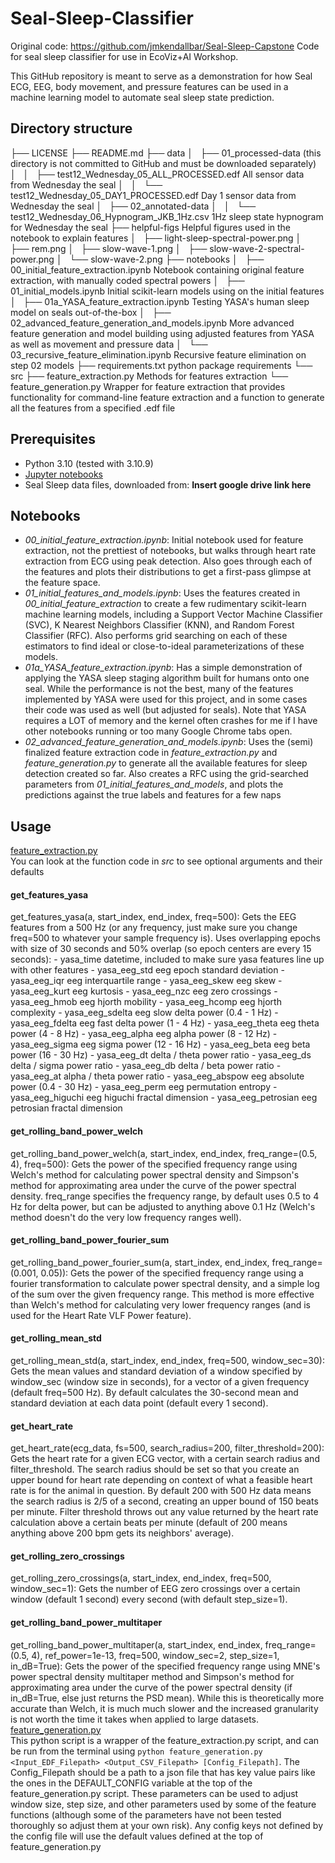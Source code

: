 # Seal-Sleep-Classifier
Original code: https://github.com/jmkendallbar/Seal-Sleep-Capstone
Code for seal sleep classifier for use in EcoViz+AI Workshop.

This GitHub repository is meant to serve as a demonstration for how Seal ECG, EEG, body movement, and pressure features can be used in a machine learning model to automate seal sleep state prediction.

## Directory structure

├── LICENSE
├── README.md
├── data
│   ├── 01_processed-data                                   (this directory is not committed to GitHub and must be downloaded separately)
│   │   ├── test12_Wednesday_05_ALL_PROCESSED.edf           All sensor data from Wednesday the seal
│   │   └── test12_Wednesday_05_DAY1_PROCESSED.edf          Day 1 sensor data from Wednesday the seal
│   ├── 02_annotated-data
│   │   └── test12_Wednesday_06_Hypnogram_JKB_1Hz.csv       1Hz sleep state hypnogram for Wednesday the seal
├── helpful-figs                                            Helpful figures used in the notebook to explain features
│   ├── light-sleep-spectral-power.png
│   ├── rem.png
│   ├── slow-wave-1.png
│   ├── slow-wave-2-spectral-power.png
│   └── slow-wave-2.png
├── notebooks
│   ├── 00_initial_feature_extraction.ipynb                 Notebook containing original feature extraction, with manually coded spectral powers
│   ├── 01_initial_models.ipynb                             Initial scikit-learn models using on the initial features 
│   ├── 01a_YASA_feature_extraction.ipynb                   Testing YASA's human sleep model on seals out-of-the-box
│   ├── 02_advanced_feature_generation_and_models.ipynb     More advanced feature generation and model building using adjusted features from YASA as well as movement and pressure data
│   └── 03_recursive_feature_elimination.ipynb              Recursive feature elimination on step 02 models
├── requirements.txt                                        python package requirements
└── src
    ├── feature_extraction.py                               Methods for features extraction
    └── feature_generation.py                               Wrapper for feature extraction that provides functionality for command-line feature extraction and a function to generate all the features from a specified .edf file

## Prerequisites
- Python 3.10 (tested with 3.10.9)
- [Jupyter notebooks](https://jupyter.org/install)
- Seal Sleep data files, downloaded from: **Insert google drive link here**

## Notebooks
- *00_initial_feature_extraction.ipynb*: Initial notebook used for feature extraction, not the prettiest of notebooks, but walks through heart rate extraction from ECG using peak detection. Also goes through each of the features and plots their distributions to get a first-pass glimpse at the feature space.
- *01_initial_features_and_models.ipynb*: Uses the features created in *00_initial_feature_extraction* to create a few rudimentary scikit-learn machine learning models, including a Support Vector Machine Classifier (SVC), K Nearest Neighbors Classifier (KNN), and Random Forest Classifier (RFC). Also performs grid searching on each of these estimators to find ideal or close-to-ideal parameterizations of these models.
- *01a_YASA_feature_extraction.ipynb*: Has a simple demonstration of applying the YASA sleep staging algorithm built for humans onto one seal. While the performance is not the best, many of the features implemented by YASA were used for this project, and in some cases their code was used as well (but adjusted for seals). Note that YASA requires a LOT of memory and the kernel often crashes for me if I have other notebooks running or too many Google Chrome tabs open.
- *02_advanced_feature_generation_and_models.ipynb*: Uses the (semi) finalized feature extraction code in *feature_extraction.py* and *feature_generation.py* to generate all the available features for sleep detection created so far. Also creates a RFC using the grid-searched parameters from *01_initial_features_and_models*, and plots the predictions against the true labels and features for a few naps

## Usage
<ins>feature_extraction.py</ins>
</br>
You can look at the function code in *src* to see optional arguments and their defaults

#### get_features_yasa
get_features_yasa(a, start_index, end_index, freq=500): Gets the EEG features from a 500 Hz (or any frequency, just make sure you change freq=500 to whatever your sample frequency is). Uses overlapping epochs with size of 30 seconds and 50% overlap (so epoch centers are every 15 seconds):
    - yasa_time                 datetime, included to make sure yasa features line up with other features
    - yasa_eeg_std              eeg epoch standard deviation
    - yasa_eeg_iqr              eeg interquartile range
    - yasa_eeg_skew             eeg skew
    - yasa_eeg_kurt             eeg kurtosis
    - yasa_eeg_nzc              eeg zero crossings
    - yasa_eeg_hmob             eeg hjorth mobility
    - yasa_eeg_hcomp            eeg hjorth complexity
    - yasa_eeg_sdelta           eeg slow delta power (0.4 - 1 Hz)
    - yasa_eeg_fdelta           eeg fast delta power (1 - 4 Hz)
    - yasa_eeg_theta            eeg theta power (4 - 8 Hz)
    - yasa_eeg_alpha            eeg alpha power (8 - 12 Hz)
    - yasa_eeg_sigma            eeg sigma power (12 - 16 Hz)
    - yasa_eeg_beta             eeg beta power (16 - 30 Hz)
    - yasa_eeg_dt               delta / theta power ratio
    - yasa_eeg_ds               delta / sigma power ratio
    - yasa_eeg_db               delta / beta power ratio
    - yasa_eeg_at               alpha / theta power ratio
    - yasa_eeg_abspow           eeg absolute power (0.4 - 30 Hz)
    - yasa_eeg_perm             eeg permutation entropy
    - yasa_eeg_higuchi          eeg higuchi fractal dimension
    - yasa_eeg_petrosian        eeg petrosian fractal dimension

#### get_rolling_band_power_welch
get_rolling_band_power_welch(a, start_index, end_index, freq_range=(0.5, 4), freq=500): Gets the power of the specified frequency range using Welch's method for calculating power spectral density and Simpson's method for approximating area under the curve of the power spectral density. freq_range specifies the frequency range, by default uses 0.5 to 4 Hz for delta power, but can be adjusted to anything above 0.1 Hz (Welch's method doesn't do the very low frequency ranges well).

#### get_rolling_band_power_fourier_sum
get_rolling_band_power_fourier_sum(a, start_index, end_index, freq_range=(0.001, 0.05)): Gets the power of the specified frequency range using a fourier transformation to calculate power spectral density, and a simple log of the sum over the given frequency range. This method is more effective than Welch's method for calculating very lower frequency ranges (and is used for the Heart Rate VLF Power feature).

#### get_rolling_mean_std
get_rolling_mean_std(a, start_index, end_index, freq=500, window_sec=30): Gets the mean values and standard deviation of a window specified by window_sec (window size in seconds), for a vector of a given frequency (default freq=500 Hz). By default calculates the 30-second mean and standard deviation at each data point (default every 1 second). 

#### get_heart_rate
get_heart_rate(ecg_data, fs=500, search_radius=200, filter_threshold=200): Gets the heart rate for a given ECG vector, with a certain search radius and filter_threshold. The search radius should be set so that you create an upper bound for heart rate depending on context of what a feasible heart rate is for the animal in question. By default 200 with 500 Hz data means the search radius is 2/5 of a second, creating an upper bound of 150 beats per minute. Filter threshold throws out any value returned by the heart rate calculation above a certain beats per minute (default of 200 means anything above 200 bpm gets its neighbors' average).

#### get_rolling_zero_crossings
get_rolling_zero_crossings(a, start_index, end_index, freq=500, window_sec=1): Gets the number of EEG zero crossings over a certain window (default 1 second) every second (with default step_size=1).

#### get_rolling_band_power_multitaper
get_rolling_band_power_multitaper(a, start_index, end_index, freq_range=(0.5, 4), ref_power=1e-13, freq=500, window_sec=2, step_size=1, in_dB=True): Gets the power of the specified frequency range using MNE's power spectral density multitaper method and Simpson's method for approximating area under the curve of the power spectral density (if in_dB=True, else just returns the PSD mean). While this is theoretically more accurate than Welch, it is much much slower and the increased granularity is not worth the time it takes when applied to large datasets.
</br>
<ins>feature_generation.py</ins>
</br>
This python script is a wrapper of the feature_extraction.py script, and can be run from the terminal using `python feature_generation.py <Input_EDF_Filepath> <Output_CSV_Filepath> [Config_Filepath]`. The Config_Filepath should be a path to a json file that has key value pairs like the ones in the DEFAULT_CONFIG variable at the top of the feature_generation.py script. These parameters can be used to adjust window size, step size, and other parameters used by some of the feature functions (although some of the parameters have not been tested thoroughly so adjust them at your own risk). Any config keys not defined by the config file will use the default values defined at the top of feature_generation.py